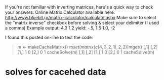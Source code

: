 If you're not familiar with inverting matrices, here's a quick way to check your answers:
Online Matrix Calculator available here:  http://www.bluebit.gr/matrix-calculator/calculate.aspx
Make sure to select the "matrix inverse" checkbox before solving & select your delimiter (I used a comma)
Example output:
4,3
1,2
yield:
-.5, 1.5
1.0, -2

I found this posted on-line to test the code:
> m <- makeCacheMatrix()
> m$set(matrix(c(4,3,2,1),2,2))
> m$get()
[,1] [,2]
[1,]    1    0
[2,]    0    1
> cacheSolve(m)
[,1] [,2]
[1,]    1    0
[2,]    0    1
> cacheSolve(m)
# solves for cacehed data

